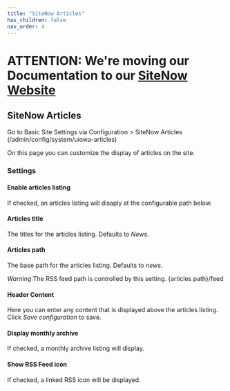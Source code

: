 ```yaml
---
title: "SiteNow Articles"
has_children: false
nav_order: 4
---
```

# ATTENTION: We're moving our Documentation to our [SiteNow Website](http://sitenow.uiowa.edu/documentation/sitenow-articles)

## SiteNow Articles

Go to Basic Site Settings via Configuration > SiteNow Articles (/admin/config/system/uiowa-articles)

On this page you can customize the display of articles on the site.

### Settings

#### Enable articles listing

If checked, an articles listing will disaply at the configurable path below.

#### Articles title

The titles for the articles listing. Defaults to *News*.

#### Articles path

The base path for the articles listing. Defaults to *news*.

*Warning*:The RSS feed path is controlled by this setting. {articles path}/feed

#### Header Content

Here you can enter any content that is displayed above the articles listing. Click *Save configuration* to save.

#### Display monthly archive

If checked, a monthly archive listing will display.

#### Show RSS Feed icon

If checked, a linked RSS icon will be displayed.